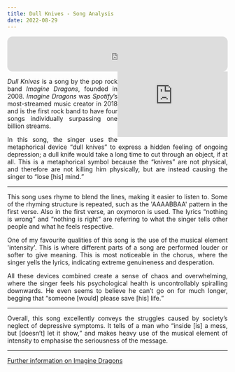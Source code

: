 ```yaml
---
title: Dull Knives - Song Analysis
date: 2022-08-29
---
```


<iframe align="center" style="border-radius:12px" src="https://open.spotify.com/embed/track/3vThV17aiX6dGokusu6j8N?utm_source=generator&theme=0" width="100%" height="80" frameBorder="0" allowfullscreen="" allow="autoplay; clipboard-write; encrypted-media; fullscreen; picture-in-picture"></iframe>

<br>

<iframe align="right" width="50%" src="https://www.youtube-nocookie.com/embed/7mr8go10ICQ" frameborder="0" allow="accelerometer; autoplay; clipboard-write; encrypted-media; gyroscope; picture-in-picture" allowfullscreen></iframe>

<div style="text-align:justify;text-justify:inter-word;">

<cite>Dull Knives</cite> is a song by the pop rock band <cite>Imagine Dragons</cite>, founded in 2008. <cite>Imagine Dragons</cite> was <cite>Spotify</cite>’s most-streamed music creator in 2018 and is the first rock band to have four songs individually surpassing one billion streams.

In this song, the singer uses the metaphorical device <q>dull knives</q> to express a hidden feeling of ongoing depression; a dull knife would take a long time to cut through an object, if at all. This is a metaphorical symbol because the “knives” are not physical, and therefore are not killing him physically, but are instead causing the singer to <q>lose [his] mind.</q>

---

This song uses rhyme to blend the lines, making it easier to listen to. Some of the rhyming structure is repeated, such as the 'AAAABBAA' pattern in the first verse. Also in the first verse, an oxymoron is used. The lyrics <q>nothing is wrong</q> and <q>nothing is right</q> are referring to what the singer tells other people and what he feels respective.

One of my favourite qualities of this song is the use of the musical element 'intensity'. This is where different parts of a song are performed louder or softer to give meaning. This is most noticeable in the chorus, where the singer yells the lyrics, indicating extreme genuineness and desperation.

All these devices combined create a sense of chaos and overwhelming, where the singer feels his psychological health is uncontrollably spiralling downwards. He even seems to believe he can’t go on for much longer, begging that <q>someone [would] please save [his] life.</q>

---

Overall, this song excellently conveys the struggles caused by society’s neglect of depressive symptoms. It tells of a man who <q>inside [is] a mess, but [doesn’t] let it show,</q> and makes heavy use of the musical element of intensity to emphasise the seriousness of the message.

---

[Further information on Imagine Dragons](https://en.wikipedia.org/wiki/Imagine_Dragons)

</div>
